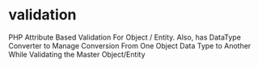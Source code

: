 # validation
 PHP Attribute Based Validation For Object / Entity. Also, has DataType Converter to Manage Conversion From One Object Data Type to Another While Validating the Master Object/Entity 
